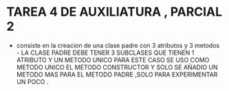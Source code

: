 # TAREA 4 DE AUXILIATURA , PARCIAL 2 
- consiste en la creacion de una clase padre con 3 atributos y 3 metodos - LA CLASE PADRE DEBE TENER 3 SUBCLASES 
QUE TIENEN 1 ATRIBUTO Y UN METODO UNICO PARA ESTE CASO SE USO COMO METODO UNICO EL METODO CONSTRUCTOR Y SOLO SE 
AÑADIO UN METODO MAS PARA EL METODO PADRE ,SOLO PARA EXPERIMENTAR UN POCO .
